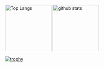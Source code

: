 <p align="left"> 
  <img alt="Top Langs" height="150px" src="https://github-readme-stats.vercel.app/api/top-langs/?username=F0gr1&layout=compact&count_private=true&show_icons=true&theme=merko" />
  <img alt="github stats" height="150px" src="https://github-readme-stats.vercel.app/api?username=F0gr1&count_private=true&show_icons=true&show_icons=true&theme=merko" />
</p>

[![trophy](https://github-profile-trophy.vercel.app/?username=F0gr1&theme=merko&column=7
)](https://github.com/ryo-ma/github-profile-trophy)
